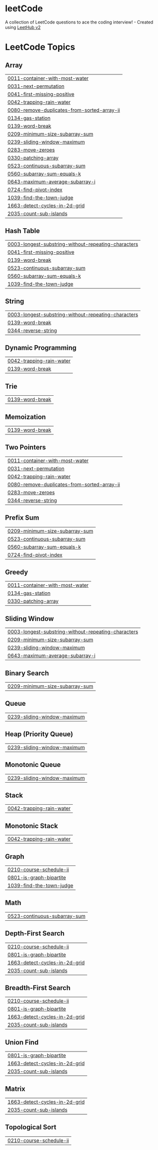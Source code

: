 # leetCode
A collection of LeetCode questions to ace the coding interview! - Created using [LeetHub v2](https://github.com/arunbhardwaj/LeetHub-2.0)

<!---LeetCode Topics Start-->
# LeetCode Topics
## Array
|  |
| ------- |
| [0011-container-with-most-water](https://github.com/singhanju12340/leetCode/tree/master/0011-container-with-most-water) |
| [0031-next-permutation](https://github.com/singhanju12340/leetCode/tree/master/0031-next-permutation) |
| [0041-first-missing-positive](https://github.com/singhanju12340/leetCode/tree/master/0041-first-missing-positive) |
| [0042-trapping-rain-water](https://github.com/singhanju12340/leetCode/tree/master/0042-trapping-rain-water) |
| [0080-remove-duplicates-from-sorted-array-ii](https://github.com/singhanju12340/leetCode/tree/master/0080-remove-duplicates-from-sorted-array-ii) |
| [0134-gas-station](https://github.com/singhanju12340/leetCode/tree/master/0134-gas-station) |
| [0139-word-break](https://github.com/singhanju12340/leetCode/tree/master/0139-word-break) |
| [0209-minimum-size-subarray-sum](https://github.com/singhanju12340/leetCode/tree/master/0209-minimum-size-subarray-sum) |
| [0239-sliding-window-maximum](https://github.com/singhanju12340/leetCode/tree/master/0239-sliding-window-maximum) |
| [0283-move-zeroes](https://github.com/singhanju12340/leetCode/tree/master/0283-move-zeroes) |
| [0330-patching-array](https://github.com/singhanju12340/leetCode/tree/master/0330-patching-array) |
| [0523-continuous-subarray-sum](https://github.com/singhanju12340/leetCode/tree/master/0523-continuous-subarray-sum) |
| [0560-subarray-sum-equals-k](https://github.com/singhanju12340/leetCode/tree/master/0560-subarray-sum-equals-k) |
| [0643-maximum-average-subarray-i](https://github.com/singhanju12340/leetCode/tree/master/0643-maximum-average-subarray-i) |
| [0724-find-pivot-index](https://github.com/singhanju12340/leetCode/tree/master/0724-find-pivot-index) |
| [1039-find-the-town-judge](https://github.com/singhanju12340/leetCode/tree/master/1039-find-the-town-judge) |
| [1663-detect-cycles-in-2d-grid](https://github.com/singhanju12340/leetCode/tree/master/1663-detect-cycles-in-2d-grid) |
| [2035-count-sub-islands](https://github.com/singhanju12340/leetCode/tree/master/2035-count-sub-islands) |
## Hash Table
|  |
| ------- |
| [0003-longest-substring-without-repeating-characters](https://github.com/singhanju12340/leetCode/tree/master/0003-longest-substring-without-repeating-characters) |
| [0041-first-missing-positive](https://github.com/singhanju12340/leetCode/tree/master/0041-first-missing-positive) |
| [0139-word-break](https://github.com/singhanju12340/leetCode/tree/master/0139-word-break) |
| [0523-continuous-subarray-sum](https://github.com/singhanju12340/leetCode/tree/master/0523-continuous-subarray-sum) |
| [0560-subarray-sum-equals-k](https://github.com/singhanju12340/leetCode/tree/master/0560-subarray-sum-equals-k) |
| [1039-find-the-town-judge](https://github.com/singhanju12340/leetCode/tree/master/1039-find-the-town-judge) |
## String
|  |
| ------- |
| [0003-longest-substring-without-repeating-characters](https://github.com/singhanju12340/leetCode/tree/master/0003-longest-substring-without-repeating-characters) |
| [0139-word-break](https://github.com/singhanju12340/leetCode/tree/master/0139-word-break) |
| [0344-reverse-string](https://github.com/singhanju12340/leetCode/tree/master/0344-reverse-string) |
## Dynamic Programming
|  |
| ------- |
| [0042-trapping-rain-water](https://github.com/singhanju12340/leetCode/tree/master/0042-trapping-rain-water) |
| [0139-word-break](https://github.com/singhanju12340/leetCode/tree/master/0139-word-break) |
## Trie
|  |
| ------- |
| [0139-word-break](https://github.com/singhanju12340/leetCode/tree/master/0139-word-break) |
## Memoization
|  |
| ------- |
| [0139-word-break](https://github.com/singhanju12340/leetCode/tree/master/0139-word-break) |
## Two Pointers
|  |
| ------- |
| [0011-container-with-most-water](https://github.com/singhanju12340/leetCode/tree/master/0011-container-with-most-water) |
| [0031-next-permutation](https://github.com/singhanju12340/leetCode/tree/master/0031-next-permutation) |
| [0042-trapping-rain-water](https://github.com/singhanju12340/leetCode/tree/master/0042-trapping-rain-water) |
| [0080-remove-duplicates-from-sorted-array-ii](https://github.com/singhanju12340/leetCode/tree/master/0080-remove-duplicates-from-sorted-array-ii) |
| [0283-move-zeroes](https://github.com/singhanju12340/leetCode/tree/master/0283-move-zeroes) |
| [0344-reverse-string](https://github.com/singhanju12340/leetCode/tree/master/0344-reverse-string) |
## Prefix Sum
|  |
| ------- |
| [0209-minimum-size-subarray-sum](https://github.com/singhanju12340/leetCode/tree/master/0209-minimum-size-subarray-sum) |
| [0523-continuous-subarray-sum](https://github.com/singhanju12340/leetCode/tree/master/0523-continuous-subarray-sum) |
| [0560-subarray-sum-equals-k](https://github.com/singhanju12340/leetCode/tree/master/0560-subarray-sum-equals-k) |
| [0724-find-pivot-index](https://github.com/singhanju12340/leetCode/tree/master/0724-find-pivot-index) |
## Greedy
|  |
| ------- |
| [0011-container-with-most-water](https://github.com/singhanju12340/leetCode/tree/master/0011-container-with-most-water) |
| [0134-gas-station](https://github.com/singhanju12340/leetCode/tree/master/0134-gas-station) |
| [0330-patching-array](https://github.com/singhanju12340/leetCode/tree/master/0330-patching-array) |
## Sliding Window
|  |
| ------- |
| [0003-longest-substring-without-repeating-characters](https://github.com/singhanju12340/leetCode/tree/master/0003-longest-substring-without-repeating-characters) |
| [0209-minimum-size-subarray-sum](https://github.com/singhanju12340/leetCode/tree/master/0209-minimum-size-subarray-sum) |
| [0239-sliding-window-maximum](https://github.com/singhanju12340/leetCode/tree/master/0239-sliding-window-maximum) |
| [0643-maximum-average-subarray-i](https://github.com/singhanju12340/leetCode/tree/master/0643-maximum-average-subarray-i) |
## Binary Search
|  |
| ------- |
| [0209-minimum-size-subarray-sum](https://github.com/singhanju12340/leetCode/tree/master/0209-minimum-size-subarray-sum) |
## Queue
|  |
| ------- |
| [0239-sliding-window-maximum](https://github.com/singhanju12340/leetCode/tree/master/0239-sliding-window-maximum) |
## Heap (Priority Queue)
|  |
| ------- |
| [0239-sliding-window-maximum](https://github.com/singhanju12340/leetCode/tree/master/0239-sliding-window-maximum) |
## Monotonic Queue
|  |
| ------- |
| [0239-sliding-window-maximum](https://github.com/singhanju12340/leetCode/tree/master/0239-sliding-window-maximum) |
## Stack
|  |
| ------- |
| [0042-trapping-rain-water](https://github.com/singhanju12340/leetCode/tree/master/0042-trapping-rain-water) |
## Monotonic Stack
|  |
| ------- |
| [0042-trapping-rain-water](https://github.com/singhanju12340/leetCode/tree/master/0042-trapping-rain-water) |
## Graph
|  |
| ------- |
| [0210-course-schedule-ii](https://github.com/singhanju12340/leetCode/tree/master/0210-course-schedule-ii) |
| [0801-is-graph-bipartite](https://github.com/singhanju12340/leetCode/tree/master/0801-is-graph-bipartite) |
| [1039-find-the-town-judge](https://github.com/singhanju12340/leetCode/tree/master/1039-find-the-town-judge) |
## Math
|  |
| ------- |
| [0523-continuous-subarray-sum](https://github.com/singhanju12340/leetCode/tree/master/0523-continuous-subarray-sum) |
## Depth-First Search
|  |
| ------- |
| [0210-course-schedule-ii](https://github.com/singhanju12340/leetCode/tree/master/0210-course-schedule-ii) |
| [0801-is-graph-bipartite](https://github.com/singhanju12340/leetCode/tree/master/0801-is-graph-bipartite) |
| [1663-detect-cycles-in-2d-grid](https://github.com/singhanju12340/leetCode/tree/master/1663-detect-cycles-in-2d-grid) |
| [2035-count-sub-islands](https://github.com/singhanju12340/leetCode/tree/master/2035-count-sub-islands) |
## Breadth-First Search
|  |
| ------- |
| [0210-course-schedule-ii](https://github.com/singhanju12340/leetCode/tree/master/0210-course-schedule-ii) |
| [0801-is-graph-bipartite](https://github.com/singhanju12340/leetCode/tree/master/0801-is-graph-bipartite) |
| [1663-detect-cycles-in-2d-grid](https://github.com/singhanju12340/leetCode/tree/master/1663-detect-cycles-in-2d-grid) |
| [2035-count-sub-islands](https://github.com/singhanju12340/leetCode/tree/master/2035-count-sub-islands) |
## Union Find
|  |
| ------- |
| [0801-is-graph-bipartite](https://github.com/singhanju12340/leetCode/tree/master/0801-is-graph-bipartite) |
| [1663-detect-cycles-in-2d-grid](https://github.com/singhanju12340/leetCode/tree/master/1663-detect-cycles-in-2d-grid) |
| [2035-count-sub-islands](https://github.com/singhanju12340/leetCode/tree/master/2035-count-sub-islands) |
## Matrix
|  |
| ------- |
| [1663-detect-cycles-in-2d-grid](https://github.com/singhanju12340/leetCode/tree/master/1663-detect-cycles-in-2d-grid) |
| [2035-count-sub-islands](https://github.com/singhanju12340/leetCode/tree/master/2035-count-sub-islands) |
## Topological Sort
|  |
| ------- |
| [0210-course-schedule-ii](https://github.com/singhanju12340/leetCode/tree/master/0210-course-schedule-ii) |
<!---LeetCode Topics End-->